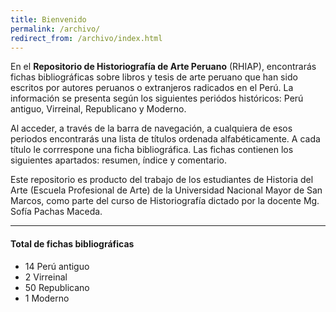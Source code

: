 ```yaml
---
title: Bienvenido
permalink: /archivo/
redirect_from: /archivo/index.html
---
```


En el **Repositorio de Historiografía de Arte Peruano** (RHIAP), encontrarás fichas bibliográficas sobre libros y tesis de arte peruano que han sido escritos por autores peruanos o extranjeros radicados en el Perú. La información se presenta según los siguientes periódos históricos: Perú antiguo, Virreinal, Republicano y Moderno.

Al acceder, a través de la barra de navegación, a cualquiera de esos periodos encontrarás una lista de títulos ordenada alfabéticamente. A cada título le corrrespone una ficha bibliográfica. Las fichas contienen los siguientes apartados: resumen, índice y comentario.

Este repositorio es producto del trabajo de los estudiantes de Historia del Arte (Escuela Profesional de Arte) de la Universidad Nacional Mayor de San Marcos, como parte del curso de Historiografía dictado por la docente Mg. Sofía Pachas Maceda.

----

#### Total de fichas bibliográficas


<div class="row">
<div class="col-lg-6">
<div class="bs-component">
<ul class="list-group">
  <li class="list-group-item">
    <!-- Número correspondiente a fichas para Perú Antiguo -->
     <span class="badge">14</span> Perú antiguo
  </li>
  <li class="list-group-item">
    <!-- Número correspondiente a fichas para Virreinal -->
     <span class="badge">2</span> Virreinal
  </li>
  <li class="list-group-item">
    <!-- Número correspondiente a fichas para Republicano -->
     <span class="badge">50</span> Republicano
  </li>
  <li class="list-group-item">
    <!-- Número correspondiente a fichas para Moderno -->
     <span class="badge">1</span> Moderno
  </li>
</ul>
</div>
</div>
</div>

